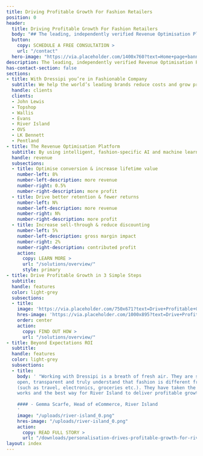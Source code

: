 ```yaml
---
title: Driving Profitable Growth For Fashion Retailers
position: 0
header:
  title: Driving Profitable Growth For Fashion Retailers
  body: "## The leading, independently verified Revenue Optimisation Platform for fashion retailers"
  button:
    copy: SCHEDULE A FREE CONSULTATION >
    url: "/contact"
  hero-image: "https://via.placeholder.com/1400x760?text=Home+page+banner"
description: The leading, independently verified Revenue Optimisation Platform for fashion retailers"
has-contact-section: false
sections:
- title: With Dressipi you’re in Fashionable Company
  subtitle: We help the world’s leading brands reduce costs and grow profitably
  handle: clients
  clients:
  - John Lewis
  - Topshop
  - Wallis
  - Evans
  - River Island
  - OVS
  - LK Bennett
  - Pentland
- title: The Revenue Optimisation Platform
  subtitle: By using intelligent, fashion-specific AI and machine learning capabilities,<br> Dressipi empowers retailers to meet shopper expectations and drive profitable growth
  handle: revenue
  subsections:
  - title: Optimise conversion & increase lifetime value
    number-left: 8%
    number-left-description: more revenue
    number-right: 0.5% 
    number-right-description: more profit
  - title: Drive better retention & fewer returns
    number-left: N%
    number-left-description: more revenue
    number-right: N%
    number-right-description: more profit
  - title: Increase sell-through & reduce discounting
    number-left: 5%
    number-left-description: gross margin impact
    number-right: 2% 
    number-right-description: contributed profit
    action:
      copy: LEARN MORE >
      url: "/solutions/overview/"
      style: primary
- title: Drive Profitable Growth in 3 Simple Steps
  subtitle: 
  handle: features
  color: light-grey
  subsections:
  - title: 
    image: 'https://via.placeholder.com/750x671?text=Drive+Profitable+Growth+in+3+Simple+Steps'
    hres-image: 'https://via.placeholder.com/1000x895?text=Drive+Profitable+Growth+in+3+Simple+Steps'
    order: center
    action:
      copy: FIND OUT HOW >
      url: "/solutions/overview/"
- title: Beyond Expectations ROI 
  subtitle: 
  handle: features
  color: light-grey
  subsections:
  - title:
    body: ' "Working with Dressipi is a breath of fresh air. They are straight-forward,
    open, transparent and truly understand that fashion is different from another eCommerce categories
    (such as travel, electronics, groceries etc.). They have taken the time to understand how our business 
    works and the best way for River Island to deliver profitable growth."
  
    #### - Gemma Scarfe, Head of eCommerce, River Island
    '
    image: "/uploads/river-island_0.png"
    hres-image: "/uploads/river-island_0.png"
    action:
      copy: READ FULL STORY >
      url: "/downloads/personalisation-drives-profitable-growth-for-river-island/"
layout: index
---
```

